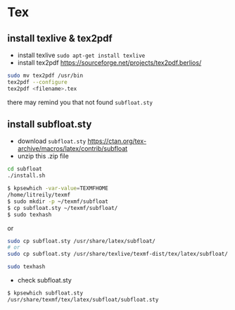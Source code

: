 # Tex

## install texlive & tex2pdf

* install texlive `sudo apt-get install texlive`
* install tex2pdf https://sourceforge.net/projects/tex2pdf.berlios/

``` bash
sudo mv tex2pdf /usr/bin
tex2pdf --configure
tex2pdf <filename>.tex
```

there may remind you that not found `subfloat.sty`

## install subfloat.sty

* download `subfloat.sty` https://ctan.org/tex-archive/macros/latex/contrib/subfloat
* unzip this .zip file

``` bash
cd subfloat
./install.sh
```

``` bash
$ kpsewhich -var-value=TEXMFHOME
/home/litreily/texmf
$ sudo mkdir -p ~/texmf/subfloat
$ cp subfloat.sty ~/texmf/subfloat/
$ sudo texhash
```

or

``` bash
sudo cp subfloat.sty /usr/share/latex/subfloat/
# or
sudo cp subfloat.sty /usr/share/texlive/texmf-dist/tex/latex/subfloat/

sudo texhash
```

* check subfloat.sty

``` bash
$ kpsewhich subfloat.sty
/usr/share/texmf/tex/latex/subfloat/subfloat.sty
```
